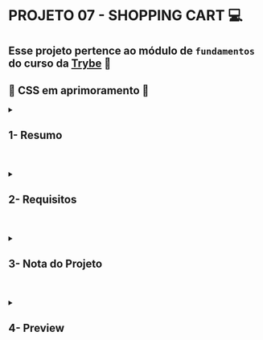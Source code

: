 # PROJETO 07 - SHOPPING CART :computer:

## Esse projeto pertence ao módulo de `fundamentos` do curso da [Trybe](https://www.betrybe.com/) :green_heart:

## :construction: CSS em aprimoramento :construction:
 
<details>
 
<summary>
  
## 1- Resumo
  
</summary>

No projeto Shopping Cart pude colocar em prática os conhecimentos adquiridos sobre JavaScript Assíncrono (Promises/Fetch/Async/Await). Utilizando o método TDD (Test Driven Development) e garantindo um código de boa qualidade com boa cobertura de teste, simulei um carrinho de compras de e-commerce totalmente dinâmico que recebe informações de uma API. Veja mais abaixo!
  
</details>

#

<details>
 
<summary>
 
## 2- Requisitos

</summary>

### I. (TDD) Desenvolva testes de no mínimo 25% de cobertura total e 100% da função fetchProducts

### II. Crie uma listagem de produtos

### III. (TDD) Desenvolva testes de no mínimo 50% de cobertura total e 100% da função fetchItem

### IV. Adicione o produto ao carrinho de compras

### V. Remova o item do carrinho de compras ao clicar nele

### VI. (TDD) Desenvolva testes de no mínimo 75% de cobertura total e 100% da função saveCartItems

### VII. (TDD) Desenvolva testes para atingir 100% de cobertura total e 100% da função getSavedCartItems

### VIII. Carregue o carrinho de compras ao iniciar a página

### IX. Calcule o valor total dos itens do carrinho de compras

### X. Limpe o carrinho de compras

### XI. Adicione um texto de carregando durante uma requisição à API

</details>

# 

<details>
 
<summary>

## 3- Nota do Projeto
 
</summary>

## 100% :heavy_check_mark:

![Project-Shopping-Cart-Grade](https://github.com/jonnoliveira/trybe-project-07-shopping-cart/blob/main/image/shopping-cart-grade.png)

</details> 
 
# 

<details>
 
<summary>

## 4- Preview

</summary>

  
</details>
